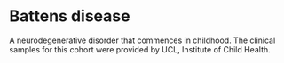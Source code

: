 Battens disease
==============

A neurodegenerative disorder that commences in childhood. The clinical samples for this cohort were provided by UCL, Institute of Child Health.
